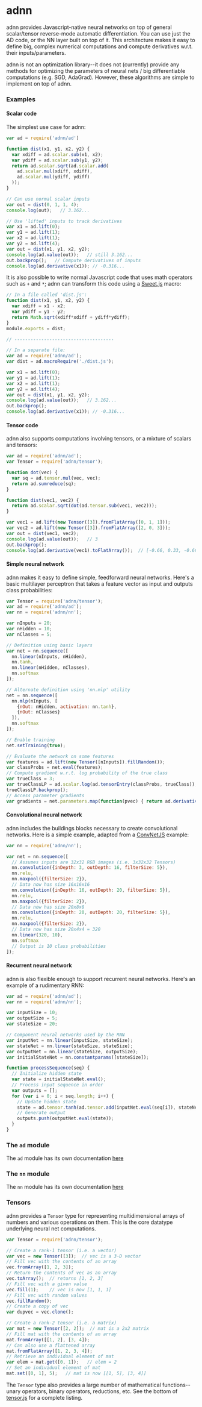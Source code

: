 # adnn
adnn provides Javascript-native neural networks on top of general scalar/tensor reverse-mode automatic differentiation. You can use just the AD code, or the NN layer built on top of it. This architecture makes it easy to define big, complex numerical computations and compute derivatives w.r.t. their inputs/parameters.

adnn is not an optimization library--it does not (currently) provide any methods for optimizing the parameters of neural nets / big differentiable computations (e.g. SGD, AdaGrad). However, these algorithms are simple to implement on top of adnn.

### Examples ###

#### Scalar code ####

The simplest use case for adnn:

````javascript
var ad = require('adnn/ad')

function dist(x1, y1, x2, y2) {
  var xdiff = ad.scalar.sub(x1, x2);
  var ydiff = ad.scalar.sub(y1, y2);
  return ad.scalar.sqrt(ad.scalar.add(
    ad.scalar.mul(xdiff, xdiff),
    ad.scalar.mul(ydiff, ydiff)
  ));
}

// Can use normal scalar inputs
var out = dist(0, 1, 1, 4);
console.log(out);   // 3.162...

// Use 'lifted' inputs to track derivatives
var x1 = ad.lift(0);
var y1 = ad.lift(1);
var x2 = ad.lift(1);
var y2 = ad.lift(4);
var out = dist(x1, y1, x2, y2);
console.log(ad.value(out));   // still 3.162...
out.backprop();   // Compute derivatives of inputs
console.log(ad.derivative(x1)); // -0.316...
````

It is also possible to write normal Javascript code that uses math operators such as `+` and `*`; adnn can transform this code using a [Sweet.js](http://sweetjs.org/) macro:

````javascript
// In a file called 'dist.js':
function dist(x1, y1, x2, y2) {
  var xdiff = x1 - x2;
  var ydiff = y1 - y2;
  return Math.sqrt(xdiff*xdiff + ydiff*ydiff);
}
module.exports = dist;

// -------------------------------------

// In a separate file:
var ad = require('adnn/ad');
var dist = ad.macroRequire('./dist.js');

var x1 = ad.lift(0);
var y1 = ad.lift(1);
var x2 = ad.lift(1);
var y2 = ad.lift(4);
var out = dist(x1, y1, x2, y2);
console.log(ad.value(out));   // 3.162...
out.backprop();
console.log(ad.derivative(x1)); // -0.316...
````

#### Tensor code ####

adnn also supports computations involving tensors, or a mixture of scalars and tensors:

````javascript
var ad = require('adnn/ad');
var Tensor = require('adnn/tensor');

function dot(vec) {
  var sq = ad.tensor.mul(vec, vec);
  return ad.sumreduce(sq);
}

function dist(vec1, vec2) {
  return ad.scalar.sqrt(dot(ad.tensor.sub(vec1, vec2)));
}

var vec1 = ad.lift(new Tensor([3]).fromFlatArray([0, 1, 1]));
var vec2 = ad.lift(new Tensor([3]).fromFlatArray([2, 0, 3]));
var out = dist(vec1, vec2);
console.log(ad.value(out));   // 3
out.backprop();
console.log(ad.derivative(vec1).toFlatArray());  // [-0.66, 0.33, -0.66]
````

#### Simple neural network ####

adnn makes it easy to define simple, feedforward neural networks. Here's a basic multilayer perceptron that takes a feature vector as input and outputs class probabilities:

````javascript
var Tensor = require('adnn/tensor');
var ad = require('adnn/ad');
var nn = require('adnn/nn');

var nInputs = 20;
var nHidden = 10;
var nClasses = 5;

// Definition using basic layers
var net = nn.sequence([
  nn.linear(nInputs, nHidden),
  nn.tanh,
  nn.linear(nHidden, nClasses),
  nn.softmax
]);

// Alternate definition using 'nn.mlp' utility
net = nn.sequence([
  nn.mlp(nInputs, [
    {nOut: nHidden, activation: nn.tanh},
    {nOut: nClasses}
  ]),
  nn.softmax
]);

// Enable training
net.setTraining(true);

// Evaluate the network on some features
var features = ad.lift(new Tensor([nInputs]).fillRandom());
var classProbs = net.eval(features);
// Compute gradient w.r.t. log probability of the true class
var trueClass = 3;
var trueClassLP = ad.scalar.log(ad.tensorEntry(classProbs, trueClass));
trueClassLP.backprop();
// Access parameter gradients
var gradients = net.parameters.map(function(pvec) { return ad.derivative(pvec); };

````

#### Convolutional neural network ####

adnn includes the buildings blocks necessary to create convolutional networks. Here is a simple example, adapted from a [ConvNetJS](https://github.com/karpathy/convnetjs) example:

````javascript
var nn = require('adnn/nn');

var net = nn.sequence([
  // Assumes inputs are 32x32 RGB images (i.e. 3x32x32 Tensors)
  nn.convolution({inDepth: 3, outDepth: 16, filterSize: 5}),
  nn.relu,
  nn.maxpool({filterSize: 2}),
  // Data now has size 16x16x16
  nn.convolution({inDepth: 16, outDepth: 20, filterSize: 5}),
  nn.relu,
  nn.maxpool({filterSize: 2}),
  // Data now has size 20x8x8
  nn.convolution({inDepth: 20, outDepth: 20, filterSize: 5}),
  nn.relu,
  nn.maxpool({filterSize: 2}),
  // Data now has size 20x4x4 = 320
  nn.linear(320, 10),
  nn.softmax
  // Output is 10 class probabilities
]);

````

#### Recurrent neural network ####

adnn is also flexible enough to support recurrent neural networks. Here's an example of a rudimentary RNN:

````javascript
var ad = require('adnn/ad');
var nn = require('adnn/nn');

var inputSize = 10;
var outputSize = 5;
var stateSize = 20;

// Component neural networks used by the RNN
var inputNet = nn.linear(inputSize, stateSize);
var stateNet = nn.linear(stateSize, stateSize);
var outputNet = nn.linear(stateSize, outputSize);
var initialStateNet = nn.constantparams([stateSize]);

function processSequence(seq) {
  // Initialize hidden state
  var state = initialStateNet.eval();
  // Process input sequence in order
  var outputs = [];
  for (var i = 0; i < seq.length; i++) {
    // Update hidden state
    state = ad.tensor.tanh(ad.tensor.add(inputNet.eval(seq[i]), stateNet.eval(state)))
    // Generate output
    outputs.push(outputNet.eval(state));
  }
}
````

### The `ad` module ###
The `ad` module has its own documentation [here](ad/README.md)

### The `nn` module ###
The `nn` module has its own documentation [here](nn/README.md)

### Tensors ###

adnn provides a `Tensor` type for representing multidimensional arrays of numbers and various operations on them. This is the core datatype underlying neural net computations.

````javascript
var Tensor = require('adnn/tensor');

// Create a rank-1 tensor (i.e. a vector)
var vec = new Tensor([3]);  // vec is a 3-D vector
// Fill vec with the contents of an array
vec.fromArray([1, 2, 3]);
// Return the contents of vec as an array
vec.toArray();  // returns [1, 2, 3]
// Fill vec with a given value
vec.fill(1);    // vec is now [1, 1, 1]
// Fill vec with random values
vec.fillRandom();
// Create a copy of vec
var dupvec = vec.clone();

// Create a rank-2 tensor (i.e. a matrix)
var mat = new Tensor([2, 2]);  // mat is a 2x2 matrix
// Fill mat with the contents of an array
mat.fromArray([[1, 2], [3, 4]);
// Can also use a flattened array
mat.fromFlatArray([1, 2, 3, 4]);
// Retrieve an individual element of mat
var elem = mat.get([0, 1]);   // elem = 2
// Set an individual element of mat
mat.set([0, 1], 5);   // mat is now [[1, 5], [3, 4]]
````

The `Tensor` type also provides a large number of mathematical functions--unary operators, binary operators, reductions, etc. See the bottom of [tensor.js](tensor.js) for a complete listing.
